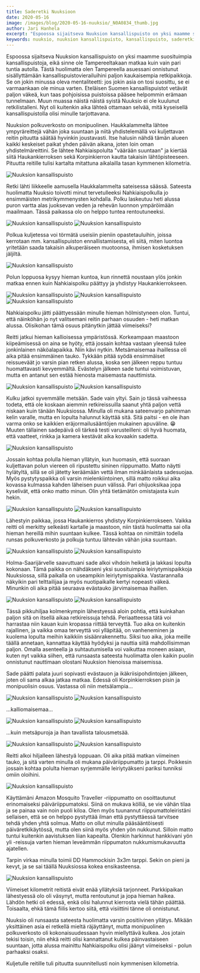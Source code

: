 ```yaml
---
title: Saderetki Nuuksioon
date: 2020-05-16
image: /images/blog/2020-05-16-nuuksio/_N0A0834_thumb.jpg
author: Jari Hanhela
excerpt: "Espoossa sijaitseva Nuuksion kansallispuisto on yksi maamme suosituimpia kansallispuistoja, eikä sinne ole Tampereeltakaan matkaa kuin vain pari tuntia autolla. Tästä huolimatta olen Tampereella asuessani onnistunut sisällyttämään kansallispuistovierailuihini paljon kaukaisempia retkipaikkoja. Se on jokin minussa oleva mentaliteetti: jos jokin asia on tosi suosittu, se ei varmaankaan ole minua varten. Eteläisen Suomen kansallispuistot vetävät paljon väkeä, kun taas pohjoisissa puistoissa pääsee helpommin erämaan tunnelmaan. Muun muassa näistä näistä syistä Nuuksio ei ole aiemmin kuulunut retkilistalleni. Nyt oli kuitenkin aika lähteä ottamaan selvää, mitä Nuuksion kansallispuistolla olisi minulle tarjottavana."
keywords: nuuksio, nuuksion kansallispuisto, kansallispuisto, saderetki, sadereissu
---
```


Espoossa sijaitseva Nuuksion kansallispuisto on yksi maamme suosituimpia kansallispuistoja, eikä sinne ole Tampereeltakaan matkaa kuin vain pari tuntia autolla. Tästä huolimatta olen Tampereella asuessani onnistunut sisällyttämään kansallispuistovierailuihini paljon kaukaisempia retkipaikkoja. Se on jokin minussa oleva mentaliteetti: jos jokin asia on tosi suosittu, se ei varmaankaan ole minua varten. Eteläisen Suomen kansallispuistot vetävät paljon väkeä, kun taas pohjoisissa puistoissa pääsee helpommin erämaan tunnelmaan. Muun muassa näistä näistä syistä Nuuksio ei ole kuulunut retkilistalleni. Nyt oli kuitenkin aika lähteä ottamaan selvää, mitä kyseisellä kansallispuistolla olisi minulle tarjottavana.

Nuuksion polkuverkosto on monipuolinen. Haukkalammelta lähtee ympyräreittejä vähän joka suuntaan ja niitä yhdistelemällä voi kuljettavan reitin pituutta säätää hyvinkin joustavasti. Itse halusin nähdä tämän alueen kaikki keskeiset paikat yhden päivän aikana, joten loin oman yhdistelmäreittini. Se lähtee Nahkiaispolulta "väärään suuntaan" ja kiertää siitä Haukankierroksen sekä Korpinkierron kautta takaisin lähtöpisteeseen. Pituutta reitille tulisi kartalta mitattuna aikalailla tasan kymmenen kilometria.

![Nuuksion kansallispuisto](/images/blog/2020-05-16-nuuksio/_N0A0670_thumb.jpg)

Retki lähti liikkeelle aamusella Haukkalammelta sateisessa säässä. Sateesta huolimatta Nuuksio toivotti minut tervetulleeksi Nahkiaispolkulla jo ensimmäisten metrikymmenysten kohdalla. Polku laskeutuu heti alussa puron vartta alas juoksevan veden ja rehevän luonnon ympäröimään maailmaan. Tässä paikassa olo on helppo tuntea rentoutuneeksi.

![Nuuksion kansallispuisto](/images/blog/2020-05-16-nuuksio/_N0A0802_thumb.jpg)
![Nuuksion kansallispuisto](/images/blog/2020-05-16-nuuksio/_N0A0744-Pano_thumb.jpg)


Polkua kuljetessa voi törmätä useisiin pieniin opastetauluihin, joissa kerrotaan mm. kansallispuiston ennallistamisesta, eli siitä, miten luontoa yritetään saada takaisin alkuperäiseen muotoonsa, ihmisen kosketuksen jäljiltä. 

![Nuuksion kansallispuisto](/images/blog/2020-05-16-nuuksio/_N0A0767_thumb.jpg)


Polun loppuosa kysyy hieman kuntoa, kun rinnettä noustaan ylös jonkin matkaa ennen kuin Nahkiaispolku päättyy ja yhdistyy Haukankierrokseen. 

![Nuuksion kansallispuisto](/images/blog/2020-05-16-nuuksio/_N0A0813_thumb.jpg)
![Nuuksion kansallispuisto](/images/blog/2020-05-16-nuuksio/_N0A0818_thumb.jpg)
![Nuuksion kansallispuisto](/images/blog/2020-05-16-nuuksio/_N0A0819_thumb.jpg)

Nahkiaispolku jätti päättyessään minulle hieman hölmistyneen olon. Tuntui, että näinköhän jo nyt valitsemani reitin parhaan osuuden - heti matkan alussa. Olisikohan tämä osuus pitänytkin jättää viimeiseksi?

Reitti jatkui hieman kallioisessa ympäristössä. Korkeampaan maastoon kiipeämisessä on aina se hyöty, että jossain kohtaa vastaan yleensä tulee jonkinlainen näköalapaikka. Niin kävi nytkin. Metsämaisemaa ihaillessa oli aika pitää ensimmäinen tauko. Tykkään pitää syödä ensimmäiset reissueväät jo varsin pian retken alussa, koska sen jälkeen reppu tuntuu huomattavasti kevyemmältä. Evästelyn jälkeen sade tuntui voimistuvan, mutta en antanut sen estää hienosta maisemasta nauttimista.

![Nuuksion kansallispuisto](/images/blog/2020-05-16-nuuksio/_N0A0823_thumb.jpg)
![Nuuksion kansallispuisto](/images/blog/2020-05-16-nuuksio/_N0A0834_thumb.jpg)

Kulku jatkoi syvemmälle metsään. Sade vain yltyi. Sain jo tässä vaiheessa todeta, että ole koskaan aiemmin retkireissuilla saanut yhtä paljon vettä niskaan kuin tänään Nuuksiossa. Minulla oli mukana sateenvarjo pahimman kelin varalle, mutta en lopulta halunnut käyttää sitä. Sitä paitsi - en ole ihan varma onko se kaikkien eräjormailusääntöjen mukainen apuväline. 😁 Muuten tällainen sadepäivä oli tärkeä testi varusteilleni: oli hyvä huomata, että vaatteet, rinkka ja kamera kestävät aika kovaakin sadetta.

![Nuuksion kansallispuisto](/images/blog/2020-05-16-nuuksio/_N0A0845_thumb.jpg)

Jossain kohtaa polulla hieman yllätyin, kun huomasin, että suoraan kuljettavan polun viereen oli ripustettu sininen riippumatto. Matto näytti hylätyltä, sillä se oli jätetty keräämään vettä ilman minkäänlaista sadesuojaa. Myös pystytyspaikka oli varsin mielenkiintoinen, sillä matto roikkui aika kovassa kulmassa kahden läheisen puun välissä. Pari ohijuoksikaa jopa kyselivät, että onko matto minun. Olin yhtä tietämätön omistajasta kuin hekin.

![Nuuksion kansallispuisto](/images/blog/2020-05-16-nuuksio/_N0A0868_thumb.jpg)
![Nuuksion kansallispuisto](/images/blog/2020-05-16-nuuksio/_N0A0880_thumb.jpg)

Lähestyin paikkaa, jossa Haukankierros yhdistyy Korpinkierrokseen. Vaikka reitti oli merkitty selkeästi kartalle ja maastoon, niin tästä huolimatta sai olla hieman hereillä mihin suuntaan kulkee. Tässä kohtaa on nimittäin todella runsas polkuverkosto ja polkuja tuntuu lähtevän vähän joka suuntaan. 

![Nuuksion kansallispuisto](/images/blog/2020-05-16-nuuksio/_N0A0891_thumb.jpg)
![Nuuksion kansallispuisto](/images/blog/2020-05-16-nuuksio/_N0A0895_thumb.jpg)

Holma-Saarijärvelle saavuttuani sade alkoi vihdoin heiketä ja lakkasi lopulta kokonaan. Tämä paikka on nähdäkseni yksi suosituimpia leiriytymispaikkoja Nuuksiossa, sillä paikalla on useampikin leiriytymispaikka. Vastarannalla näkyikin pari telttailijaa ja myös nuotipaikalle kertyi nopeasti väkeä. Minunkin oli aika pitää seuraava evästauko järvimaisemaa ihaillen.

![Nuuksion kansallispuisto](/images/blog/2020-05-16-nuuksio/_N0A0919_thumb.jpg)
![Nuuksion kansallispuisto](/images/blog/2020-05-16-nuuksio/_N0A0926_thumb.jpg)

Tässä pikkuhiljaa kolmenkympin lähestyessä aloin pohtia, että kuinkahan paljon sitä on itsellä aikaa retkireissuja tehdä. Periaatteessa tätä voi harrastaa niin kauan kuin kropassa riittää terveyttä. Tuo aika on kuitenkin rajallinen, ja vaikka omaa terveyttä voi ylläpitää, on vanheneminen ja kuolema lopulta meihin kaikkiin sisäänrakennettu. Siksi tuo aika, joka meille täällä annetaan, kannattaa käyttää hyödyksi ja nauttia siitä mahdollisimman paljon. Omalla asenteella ja suhtautumisella voi vaikuttaa moneen asiaan, kuten nyt vaikka siihen, että runsaasta sateesta huolimatta olen kaikin puolin onnistunut nauttimaan olostani Nuuksion hienoissa maisemissa.

Sade päätti palata juuri sopivasti evästauon ja ikäkriisipohdintojen jälkeen, joten oli sama alkaa jatkaa matkaa. Edessä oli Korpinkierroksen pisin ja monipuolisin osuus. Vastassa oli niin metsälampia...

![Nuuksion kansallispuisto](/images/blog/2020-05-16-nuuksio/_N0A0932-Pano_thumb.jpg)
![Nuuksion kansallispuisto](/images/blog/2020-05-16-nuuksio/_N0A0964_thumb.jpg)

...kalliomaisemaa...

![Nuuksion kansallispuisto](/images/blog/2020-05-16-nuuksio/_N0A0987_thumb.jpg)
![Nuuksion kansallispuisto](/images/blog/2020-05-16-nuuksio/_N0A0994_thumb.jpg)

...kuin metsäpuroja ja ihan tavallista talousmetsää.

![Nuuksion kansallispuisto](/images/blog/2020-05-16-nuuksio/_N0A1042_thumb.jpg)
![Nuuksion kansallispuisto](/images/blog/2020-05-16-nuuksio/_N0A1055_thumb.jpg)

Reitti alkoi hiljalleen lähestyä loppuaan. Oli aika pitää matkan viimeinen tauko, ja sitä varten minulla oli mukana päiväriippumatto ja tarppi. Poikkesin jossain kohtaa polulta hieman syrjemmälle leiriytyäkseni pariksi tunniksi omiin oloihini.

![Nuuksion kansallispuisto](/images/blog/2020-05-16-nuuksio/_N0A1066_thumb.jpg)

Käyttämäni Amazon Mosquito Traveller -riippumatto on osoittautunut erinomaiseksi päiväriippumatoksi. Siinä on mukava kölliä, se vie vähän tilaa ja se painaa vain noin puoli kiloa. Olen myös tuunannut riippumattoleiristäni sellaisen, että se on helppo pystyttää ilman että pystyttäessä tarvitsee tehdä yhden yhtä solmua. Matto on ollut minulla pääsääntöisesti päiväretkikäytössä, mutta olen siinä myös yhden yön nukkunut. Silloin matto tuntui kuitenkin aavistuksen liian kapealta. Olenkin harkinnut hankkivani yön yli -reissuja varten hieman leveämmän riippumaton nukkumismukavuutta ajatellen. 

Tarpin virkaa minulla toimii DD Hammockisin 3x3m tarppi. Sekin on pieni ja kevyt, ja se sai täällä Nuuksiossa kokea ensikasteensa.

![Nuuksion kansallispuisto](/images/blog/2020-05-16-nuuksio/_N0A1079_thumb.jpg)

Viimeiset kilometrit reitistä eivät enää yllätyksiä tarjonneet. Parkkipaikan lähestyessä olo oli väsynyt, mutta rentoutunut ja jopa hieman haikea. Lähdön hetki oli edessä, enkä olisi halunnut kierrosta vielä tähän päättää. Toisaalta, ehkä tämä fiilis kertoo siitä, että visiittini tänne oli onnistunut.

Nuuksio oli runsaasta sateesta huolimatta varsin positiivinen yllätys. Mikään yksittäinen asia ei retkellä mieltä räjäyttänyt, mutta monipuolinen polkuverkosto oli kokonaisuudessaan hyvin miellyttävä kulkea. Jos jotain tekisi toisin, niin ehkä reitti olisi kannattanut kulkea päinvastaiseen suuntaan, jotta alussa mainittu Nahkiaispolku olisi jäänyt viimeiseksi - polun parhaaksi osaksi.

Kuljetulle reitille tuli pituutta suunnitellusti noin kymmenisen kilometria.